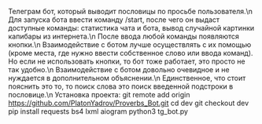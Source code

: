 Телеграм бот, который выводит пословицы по просьбе пользователя.\n
Для запуска бота ввести команду /start, после чего он выдаст доступные команды: статистика чата и бота, вывод случайной картинки капибары из интернета.\n
После ввода любой команды появляются кнопки.\n
Взаимодействие с ботом лучше осуществлять с их помощью (кроме места, где нужно ввести собственное слово или ввода команд). Но если не использовать кнопки, то бот тоже работает, это просто не так удобно.\n
Взаимодействие с ботом довольно очевидное и не нуждается в дополнительном объяснении.\n
Единственное, что стоит пояснить это то, то поиск слова это поиск введенной подстроки в пословице.\n
Установка проекта: git remote add origin https://github.com/PlatonYadrov/Proverbs_Bot.git cd dev git checkout dev pip install requests bs4 lxml aiogram python3 tg_bot.py

